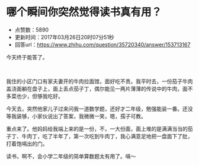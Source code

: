 # 哪个瞬间你突然觉得读书真有用？
- 点赞数：5890
- 更新时间：2017年03月26日20时07分51秒
- 回答url：https://www.zhihu.com/question/35720340/answer/153713167
<body>
 <p data-pid="lnIEBcIk">今天终于能答了。</p>
 <br>
 <p data-pid="rv-0Xzfl">我住的小区门口有家夫妻开的牛肉拉面馆，面好吃不贵。我平时去，一份茄子牛肉盖浇面躺在盘子上，面上丢点茄子丁，偶尔能见一两片薄薄的传说中的牛肉，面不多菜也少，但够我吃好。</p>
 <p data-pid="eLfMMKtz">今天去，突然他家儿子过来问我一道数学题，还好才二年级，勉强能装一番。还没等我装够，小家伙说出了答案，我微微一笑，嗯，孺子可教。</p>
 <p data-pid="1Xv7ZNwp">重点来了。他妈妈给我端上来的是一份，不，一大份面，面上堆的是满满当当的茄子丁、牛肉丁，吃了半年了，第一次吃到牛肉丁，我心满意足地把一盘面下了肚，打着饱嗝出的门。</p>
 <p data-pid="tJiskcx4">读书，啊不，会小学二年级的简单算数题太有用了。嗝～</p>
</body>
